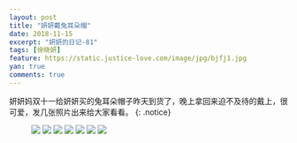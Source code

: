 ```yaml
---
layout: post
title: "妍妍戴兔耳朵帽"
date: 2018-11-15
excerpt: "妍妍的日记-81"
tags: [徐晓妍]
feature: https://static.justice-love.com/image/jpg/bjfj1.jpg
yan: true
comments: true
---
```

妍妍妈双十一给妍妍买的兔耳朵帽子昨天到货了，晚上拿回来迫不及待的戴上，很可爱，发几张照片出来给大家看看。
{: .notice}
<figure>
    <img src="{{ site.staticUrl }}/yanyan/image/tuerduomaozi0.jpg?imageMogr2/auto-orient" />
    <img src="{{ site.staticUrl }}/yanyan/image/tuerduomaozi1.jpg?imageMogr2/auto-orient" />
    <img src="{{ site.staticUrl }}/yanyan/image/tuerduomaozi2.jpg?imageMogr2/auto-orient" />
    <img src="{{ site.staticUrl }}/yanyan/image/tuerduomaozi3.jpg?imageMogr2/auto-orient" />
    <img src="{{ site.staticUrl }}/yanyan/image/tuerduomaozi4.jpg?imageMogr2/auto-orient" />
    <img src="{{ site.staticUrl }}/yanyan/image/tuerduomaozi5.jpg?imageMogr2/auto-orient" />
    <img src="{{ site.staticUrl }}/yanyan/image/tuerduomaozi6.jpg?imageMogr2/auto-orient" />
</figure>
